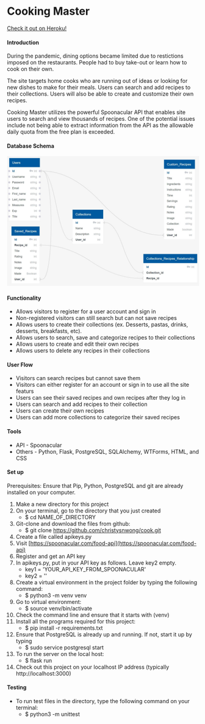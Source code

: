 # Cooking Master
[Check it out on Heroku!](https://cw-cooking-master.herokuapp.com)

#### Introduction

During the pandemic, dining options became limited due to restictions imposed on the restaurants. People had to buy take-out or learn how to cook on their own. 

The site targets home cooks who are running out of ideas or looking for new dishes to make for their meals. Users can search and add recipes to their collections.  Users will also be able to create and customize their own recipes.

Cooking Master utilizes the powerful Spoonacular API that enables site users to search and view thousands of recipes. One of the potential issues include not being able to extract information from the API as the allowable daily quota from the free plan is exceeded. 

#### Database Schema

![](db_schema.JPG)

#### Functionality

* Allows visitors to register for a user account and sign in
* Non-registered visitors can still search but can not save recipes
* Allows users to create their collections (ex. Desserts, pastas, drinks, desserts, breakfasts, etc).
* Allows users to search, save and categorize recipes to their collections 
* Allows users to create and edit their own recipes
* Allows users to delete any recipes in their collections

#### User Flow

* Visitors can search recipes but cannot save them
* Visitors can either register for an account or sign in to use all the site featurs
* Users can see their saved recipes and own recipes after they log in
* Users can search and add recipes to their collection
* Users can create their own recipes
* Users can add more collections to categorize their saved recipes

#### Tools

* API - Spoonacular
* Others - Python, Flask, PostgreSQL, SQLAlchemy, WTForms, HTML, and CSS

#### Set up

Prerequisites: Ensure that Pip, Python, PostgreSQL and git are already installed on your computer.

1. Make a new directory for this project
2. On your terminal, go to the directory that you just created
    * $ cd NAME_OF_DIRECTORY
3. Git-clone and download the files from github:
    * $ git clone https://github.com/christysnwong/cook.git
4. Create a file called apikeys.py
5. Visit [https://spoonacular.com/food-api](https://spoonacular.com/food-api) 
6. Register and get an API key
7. In apikeys.py, put in your API key as follows. Leave key2 empty.
    * key1 = 'YOUR_API_KEY_FROM_SPOONACULAR'
    * key2 = ''
8. Create a virtual environment in the project folder by typing the following command:
    * $ python3 -m venv venv
9. Go to virtual environment:
    * $ source venv/bin/activate 
10. Check the command line and ensure that it starts with (venv)
11. Install all the programs required for this project:
    * $ pip install -r requirements.txt
12. Ensure that PostgreSQL is already up and running. If not, start it up by typing
    * $ sudo service postgresql start 
13. To run the server on the local host:
    * $ flask run
14. Check out this project on your localhost IP address (typically http://localhost:3000)

#### Testing

* To run test files in the directory, type the following command on your terminal:
    * $ python3 -m unittest